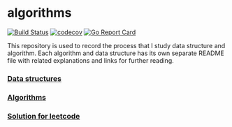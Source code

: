 # algorithms

[![Build Status](https://travis-ci.org/zwfang/algorithms.svg?branch=master)](https://travis-ci.org/zwfang/algorithms)
[![codecov](https://codecov.io/gh/zwfang/algorithms/branch/master/graph/badge.svg)](https://codecov.io/gh/zwfang/algorithms)
[![Go Report Card](https://goreportcard.com/badge/github.com/zwfang/algorithms)](https://goreportcard.com/report/github.com/zwfang/algorithms)

This repository is used to record the process that I study data structure and algorithm. Each algorithm and data structure has its own separate README file with related explanations and links for further reading.

### [Data structures](./data-structures/readme.md)

### [Algorithms](./algorithms/readme.md)

### [Solution for leetcode](./leetcode/README.md)
